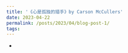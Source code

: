 ```yaml
---
title: '《心是孤独的猎手》by Carson McCullers'
date: 2023-04-22
permalink: /posts/2023/04/blog-post-1/
tags:
---
```


- 












